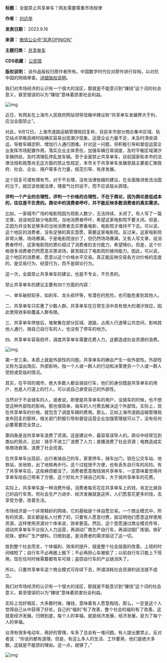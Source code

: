 

**标题：** 全面禁止共享单车？网友需要尊重市场规律  

**作者：** [刘远举](https://chinadigitaltimes.net/space/风声OPINION)  

**发表日期：** 2023.9.16  

**来源：** [微信公众号“风声OPINION”](https://web.archive.org/web/https://mp.weixin.qq.com/s/JjUuk4CBM4gZcENrqOG6Qw)  

**主题归类：** [共享单车](https://chinadigitaltimes.net/space/共享单车)  

**CDS收藏：** [公民馆](https://chinadigitaltimes.net/space/%E5%85%AC%E6%B0%91%E9%A6%86)  

**版权说明：** 该作品版权归原作者所有。中国数字时代仅对原作进行存档，以对抗中国的网络审查。[详细版权说明](https://chinadigitaltimes.net/chinese/copyright)。


我们对市场经济的认识有一个很大的误区，那就是不能意识到“赚钱”这个词的社会意义，甚至错误的以为“赚钱”意味着损害社会利益。


![img](https://chinadigitaltimes.net/chinese/files/2023/09/post-700280-6505d217b03e9.)


近日，有网友在上海市人民政府网站领导信箱中建议称“共享单车发展弊大于利，应当全面禁止”。


对此，9月12日，上海市道路运输管理局回复称，目前本市部分商办集中区域、轨交站点早晚高峰时段确实容易出现潮汐现象，运营企业力量不足，未及时清收调运，导致车辆淤积、增加行人通行困难。针对这一问题，将积极引导和督促运营企业发挥市场配置作用，落实企业主体责任，加强车辆日常调度，及时平衡区域潮汐车辆供给，及时清理乱停乱放车辆。至于全面禁止共享单车，目前国家和本市的法律法规和政策尚无这方面的禁止性规定，本市关于共享单车发展思路主要是汇聚政府、社会、企业、用户等多方力量，规范引导、有序发展。


这个回复可谓有理有节。对于不合理，没有法律依据的建议，在全面推进依法治国的当下，就应该依据法律，理直气壮的说不，而不应该屈从舆情。


**评判一个产业的合理性，评判一个价格的合理性，不在于舆论，因为舆论是低成本的，往往是不负责的。舆论中的消费者呼吁，并不能反映多数消费者的真实需求。** 


比如，一家城市广场的电影院因为观影人数少，无法持续，关闭了。有人写了一篇文章，说该地区缺少电影院，当地消费者呼吁，希望这家电影院不要关闭。但是，正因为并没有足够多的当地消费者去买票看电影，电影院才维持不下去。可以说，这个地区的消费者，没有足够的真实意愿，需要这家电影院。反过来，这家电影院非常火爆，场场爆满，于是电影院涨价了，但仍然场场爆满。又有人写文章，说消费者呼吁，这家电影院的票价超过了消费者的支付能力，希望降价。但是，这个价格很多消费者仍然愿意买票进场，甚至超过了电影院的接待能力。因此，可以说，这个地区的消费者，愿意以这个价格水平交易。真正能反映交易各方对价格的态度的，是交易行为、经营行为，而不是舆论行为。


这一次，全面禁止共享单车的建议，也是不专业，不负责的。


禁止共享单车的建议主要有四个方面的内容：


一、单车破损较多，如刹车、龙头损坏等，有潜在的危险，也可能危害到其他人。


二、共享单车只实惠了少数人群。共享单车在日常生活中具有很大的潮汐效应，因此使用效率和覆盖人群有限。


三、共享单车停放后，堆聚集在部分区域、道路，占用人行道等公共空间，影响其他人通行，骑自己自行车的人，也没有了停车的地方。


四、共享单车容易损坏，调度共享单车需要花费人力，这都造成社会资源的浪费。


![img](https://chinadigitaltimes.net/chinese/files/2023/09/post-700280-6505d217cdea0.)


第一至三条，本质上就是外部性的问题。共享单车的确会产生一些外部性。外部性又称为溢出效应、外部影响，指一个人或一群人的行动和决策使另一个人或一群人受损或受益的情况。


其实，在平坦的城市，绝大多数人都会骑自行车，他们的身份既是共享单车的用户，也是人行道上的行人，可以说自己承受自己的外部性。


当然对于不会骑车的人，或者说，即便是共享单车的用户，没骑车的时候，也不想受这种外部性的影响。那也很简单，骑车的人付费去解决这个外部性。实际上，现在共享单车的价格，就包含了调度车辆的费用。那么，正如上海市道路运输管理局发布回复的那样，相关部门积极引导和督促运营企业加强管理就可以了，没有任何必要需要完全禁止。


第四条是说共享单车浪费了资源。这是建议中，最容易误导人的。舆论中经常见到类似的观点，比如：骑手不进工厂浪费了人力；直播浪费了社会资源；电商造成实体商场衰落，浪费了社会资源。


在共享单车出现前，出行者骑自己的车，家里停车，骑车出门，锁在公交车站、地铁站，坐地铁，出了地铁再步行。这个过程很不方便，也有丢失自行车的风险。有了共享单车后，这些麻烦都没了。消费者愿意掏钱骑共享单车，一定意味着觉得共享单车给自己带来了方便。这个好处大于骑自己的车，大于骑共享单车的花费。


实际上，共享单车是一种消费升级，消费者每天花在共享单车上的钱，肯定比骑自己的自行车贵。但社会生产力进步、经济发展就是这样，人们愿意花更多的钱，去享受方便，改善生活。


市场经济是一个非常精妙的网络，它的基础是个体自愿交易。一个商业模式中，所有的资源，其实都是私人付费了的，只要有人愿意付费，就证明他们愿意这样使用资源，这样使用资源对个体来说，效率更高。然后，这个意愿通过商业模式传导，调动共享单车平台投入人力运营，再调动厂商生产自行车，再调动钢厂炼钢，铁矿挖铁，塑料厂生产塑料。归根到底，是消费者的需求驱动了这一切。


放到整个社会而言，个体福利、效率的提升，就是整个社会层面的改善。上班的时间缩短了；自行车不必再搬上搬下；不必再担心车被偷了；以前自行车只能上下班用，现在任何时候需要都有车可骑；盗窃自行车的产业链消失了。


所以，只要共享单车这个商业模式可存续下去，所谓消耗社会资源的说法就不成立。


我们对市场经济的认识有一个很大的误区，那就是不能意识到“赚钱”这个词的社会意义，甚至错误的以为“赚钱”意味着损害社会利益。


实际上恰好相反，大多数时候，赚钱，意味着有人愿意掏钱，那么，一定是这个人觉得自己从中获得了好处，自己的“福利”有了改善，整个社会的福利有了改善。这就是经济发展。归根到底，每个人的幸福，就是经济发展，经济发展，是为了每个人的幸福。


台湾有很多电动车，再好的管理，车多了总会有一堆问题。有人提出要禁止，反对者说：“你说的都有道理，但是，有这么多人的生活、工作要用，他们是绝大多数。这就是不能禁的理由。这一点，就够了。”


![img](https://chinadigitaltimes.net/chinese/files/2023/09/post-700280-6505d217eaf06.)

